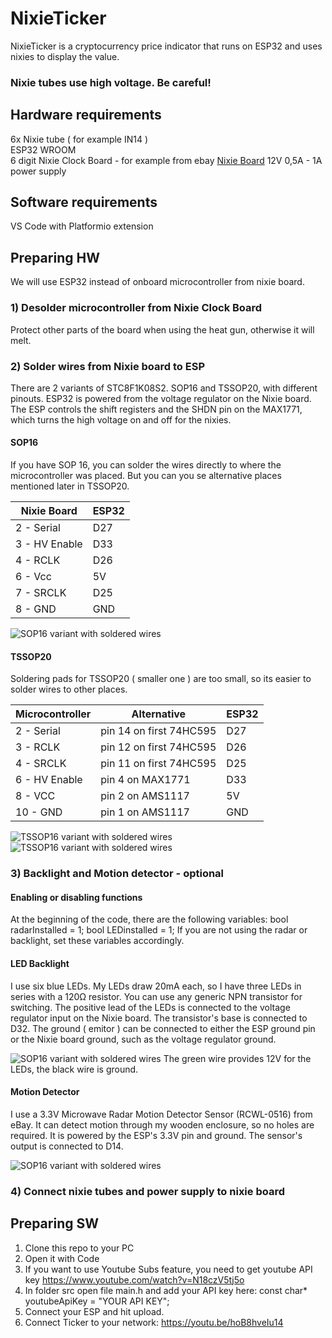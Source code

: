 # NixieTicker
NixieTicker is a cryptocurrency price indicator that runs on ESP32 and uses nixies to display the value. 
### Nixie tubes use high voltage. Be careful!

## Hardware requirements  
6x Nixie tube ( for example IN14 )  
ESP32 WROOM  
6 digit Nixie Clock Board - for example from ebay
[Nixie Board](img/board.jpg)
12V 0,5A - 1A power supply

## Software requirements
VS Code with Platformio extension

## Preparing HW  
We will use ESP32 instead of onboard microcontroller from nixie board.

### 1) Desolder microcontroller from Nixie Clock Board   
   Protect other parts of the board when using the heat gun, otherwise it will melt.  
   
### 2) Solder wires from Nixie board to ESP
  There are 2 variants of STC8F1K08S2. SOP16 and TSSOP20, with different pinouts.
  ESP32 is powered from the voltage regulator on the Nixie board. The ESP controls the shift registers and the SHDN pin on the MAX1771, which turns the high voltage on and off for the nixies.

  #### SOP16
If you have SOP 16, you can solder the wires directly to where the microcontroller was placed. But you can you se alternative places mentioned later in TSSOP20.  


  | Nixie Board | ESP32 |
|-----------|-----------|
| 2 - Serial | D27 |
| 3 - HV Enable | D33 |
| 4 - RCLK | D26 |
| 6 - Vcc | 5V |
| 7 - SRCLK | D25 |
| 8 - GND | GND |

![SOP16 variant with soldered wires](img/sop.jpg)

  #### TSSOP20
 Soldering pads for TSSOP20 ( smaller one ) are too small, so its easier to solder wires to other places.

  | Microcontroller | Alternative | ESP32 |
|-----------|-----------|-----------|
| 2 - Serial | pin 14 on first 74HC595 | D27 |
| 3 - RCLK | pin 12 on first 74HC595 | D26 |
| 4 - SRCLK | pin 11 on first 74HC595 | D25 |
| 6 - HV Enable | pin 4 on MAX1771 | D33 |
| 8 - VCC | pin 2 on AMS1117 | 5V |
| 10 - GND | pin 1 on AMS1117 | GND |

![TSSOP16 variant with soldered wires](img/tssop1.jpg)
![TSSOP16 variant with soldered wires](img/tssop2.jpg)

### 3) Backlight and Motion detector - optional

#### Enabling or disabling functions
At the beginning of the code, there are the following variables:
bool radarInstalled = 1;
bool LEDinstalled = 1;
If you are not using the radar or backlight, set these variables accordingly.

#### LED Backlight
I use six blue LEDs. My LEDs draw 20mA each, so I have three LEDs in series with a 120Ω resistor. You can use any generic NPN transistor for switching.
The positive lead of the LEDs is connected to the voltage regulator input on the Nixie board. The transistor's base is connected to D32. The ground ( emitor ) can be connected to either the ESP ground pin or the Nixie board ground, such as the voltage regulator ground.

![SOP16 variant with soldered wires](img/led.jpg)
The green wire provides 12V for the LEDs, the black wire is ground.

#### Motion Detector
I use a 3.3V Microwave Radar Motion Detector Sensor (RCWL-0516) from eBay. It can detect motion through my wooden enclosure, so no holes are required. It is powered by the ESP's 3.3V pin and ground. The sensor's output is connected to D14.

![SOP16 variant with soldered wires](img/radar.jpg)

### 4) Connect nixie tubes and power supply to nixie board  

## Preparing SW
1) Clone this repo to your PC
2) Open it with Code
3) If you want to use Youtube Subs feature, you need to get youtube API key https://www.youtube.com/watch?v=N18czV5tj5o
4) In folder src open file main.h and add your API key here: const char* youtubeApiKey = "YOUR API KEY"; 
6) Connect your ESP and hit upload.
7) Connect Ticker to your network: https://youtu.be/hoB8hveIu14
